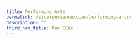 ```yaml
---
title: Performing Arts
permalink: /sjcexperience/ccas/performing-arts/
description: ""
third_nav_title: Our CCAs
---
```

